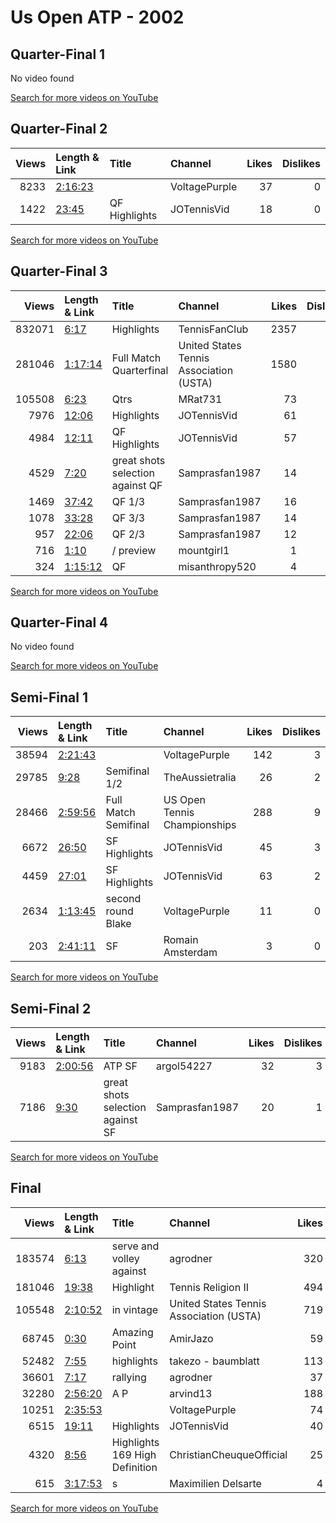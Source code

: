 
# Us Open ATP - 2002
    
## Quarter-Final 1
No video found

[Search for more videos on YouTube](https://www.youtube.com/results?search_query=%22us+open%22+%22Hewitt%22+%22Aynaoui%22+%222002%22+%22highlights%22)     

## Quarter-Final 2
|   Views | Length & Link                                          | Title         | Channel       |   Likes |   Dislikes |
|--------:|:-------------------------------------------------------|:--------------|:--------------|--------:|-----------:|
|    8233 | [2:16:23](https://www.youtube.com/watch?v=pw3VSUWgZ7s) |               | VoltagePurple |      37 |          0 |
|    1422 | [23:45](https://www.youtube.com/watch?v=GD8M-LWHxjk)   | QF Highlights | JOTennisVid   |      18 |          0 |

[Search for more videos on YouTube](https://www.youtube.com/results?search_query=%22us+open%22+%22Agassi%22+%22Mirnyi%22+%222002%22+%22highlights%22)     

## Quarter-Final 3
|   Views | Length & Link                                          | Title                                | Channel                                 |   Likes |   Dislikes |
|--------:|:-------------------------------------------------------|:-------------------------------------|:----------------------------------------|--------:|-----------:|
|  832071 | [6:17](https://www.youtube.com/watch?v=EI_ddyn787s)    | Highlights                           | TennisFanClub                           |    2357 |        132 |
|  281046 | [1:17:14](https://www.youtube.com/watch?v=nq94E9eDia0) | Full Match    Quarterfinal           | United States Tennis Association (USTA) |    1580 |         56 |
|  105508 | [6:23](https://www.youtube.com/watch?v=qduJiJx3Prs)    | Qtrs                                 | MRat731                                 |      73 |          3 |
|    7976 | [12:06](https://www.youtube.com/watch?v=K8FLBOGfclY)   | Highlights                           | JOTennisVid                             |      61 |          1 |
|    4984 | [12:11](https://www.youtube.com/watch?v=1V47USszeJY)   | QF Highlights                        | JOTennisVid                             |      57 |          2 |
|    4529 | [7:20](https://www.youtube.com/watch?v=3j2tAvAYEBM)    | great shots selection against     QF | Samprasfan1987                          |      14 |          1 |
|    1469 | [37:42](https://www.youtube.com/watch?v=Mz2aszp4ufk)   | QF  1/3                              | Samprasfan1987                          |      16 |          1 |
|    1078 | [33:28](https://www.youtube.com/watch?v=_Lg80WQ1Tf8)   | QF  3/3                              | Samprasfan1987                          |      14 |          0 |
|     957 | [22:06](https://www.youtube.com/watch?v=8FcxA26Lj0s)   | QF  2/3                              | Samprasfan1987                          |      12 |          0 |
|     716 | [1:10](https://www.youtube.com/watch?v=2P6fbewOM5Q)    | / preview                            | mountgirl1                              |       1 |          0 |
|     324 | [1:15:12](https://www.youtube.com/watch?v=qbaQ30cmAc8) | QF                                   | misanthropy520                          |       4 |          0 |

[Search for more videos on YouTube](https://www.youtube.com/results?search_query=%22us+open%22+%22Sampras%22+%22Roddick%22+%222002%22+%22highlights%22)     

## Quarter-Final 4
No video found

[Search for more videos on YouTube](https://www.youtube.com/results?search_query=%22us+open%22+%22Schalken%22+%22Gonzalez%22+%222002%22+%22highlights%22)     

## Semi-Final 1
|   Views | Length & Link                                          | Title                   | Channel                      |   Likes |   Dislikes |
|--------:|:-------------------------------------------------------|:------------------------|:-----------------------------|--------:|-----------:|
|   38594 | [2:21:43](https://www.youtube.com/watch?v=qcQ2T9QgXIY) |                         | VoltagePurple                |     142 |          3 |
|   29785 | [9:28](https://www.youtube.com/watch?v=3mnad9SN1w4)    | Semifinal 1/2           | TheAussietralia              |      26 |          2 |
|   28466 | [2:59:56](https://www.youtube.com/watch?v=Kh4fDSfOPjI) | Full Match    Semifinal | US Open Tennis Championships |     288 |          9 |
|    6672 | [26:50](https://www.youtube.com/watch?v=1WlA20eiFqs)   | SF Highlights           | JOTennisVid                  |      45 |          3 |
|    4459 | [27:01](https://www.youtube.com/watch?v=mwJvKDiJKUo)   | SF Highlights           | JOTennisVid                  |      63 |          2 |
|    2634 | [1:13:45](https://www.youtube.com/watch?v=_lOLaUmAkKk) | second round  Blake     | VoltagePurple                |      11 |          0 |
|     203 | [2:41:11](https://www.youtube.com/watch?v=J0MmvMJDA6I) | SF                      | Romain Amsterdam             |       3 |          0 |

[Search for more videos on YouTube](https://www.youtube.com/results?search_query=%22us+open%22+%22Agassi%22+%22Hewitt%22+%222002%22+%22highlights%22)     

## Semi-Final 2
|   Views | Length & Link                                          | Title                                | Channel        |   Likes |   Dislikes |
|--------:|:-------------------------------------------------------|:-------------------------------------|:---------------|--------:|-----------:|
|    9183 | [2:00:56](https://www.youtube.com/watch?v=UZntOv0TN20) | ATP    SF                            | argol54227     |      32 |          3 |
|    7186 | [9:30](https://www.youtube.com/watch?v=XYVM_mGlt5A)    | great shots selection against     SF | Samprasfan1987 |      20 |          1 |

[Search for more videos on YouTube](https://www.youtube.com/results?search_query=%22us+open%22+%22Sampras%22+%22Schalken%22+%222002%22+%22highlights%22)     

## Final
|   Views | Length & Link                                          | Title                          | Channel                                 |   Likes |   Dislikes |
|--------:|:-------------------------------------------------------|:-------------------------------|:----------------------------------------|--------:|-----------:|
|  183574 | [6:13](https://www.youtube.com/watch?v=LC99glR53wE)    | serve and volley against       | agrodner                                |     320 |          3 |
|  181046 | [19:38](https://www.youtube.com/watch?v=177xcoV9P7U)   | Highlight                      | Tennis Religion II                      |     494 |         27 |
|  105548 | [2:10:52](https://www.youtube.com/watch?v=dsfpOqjtui8) | in vintage                     | United States Tennis Association (USTA) |     719 |         19 |
|   68745 | [0:30](https://www.youtube.com/watch?v=y5dd6QlLPiY)    | Amazing Point                  | AmirJazo                                |      59 |          4 |
|   52482 | [7:55](https://www.youtube.com/watch?v=L_CmSABgdZA)    | highlights                     | takezo - baumblatt                      |     113 |          3 |
|   36601 | [7:17](https://www.youtube.com/watch?v=_zKCLaPPskI)    | rallying                       | agrodner                                |      37 |          1 |
|   32280 | [2:56:20](https://www.youtube.com/watch?v=3GG-SsRM374) | A    P                         | arvind13                                |     188 |          9 |
|   10251 | [2:35:53](https://www.youtube.com/watch?v=cVwEQ3Zvgc4) |                                | VoltagePurple                           |      74 |          3 |
|    6515 | [19:11](https://www.youtube.com/watch?v=1CgzIbpgxVE)   | Highlights                     | JOTennisVid                             |      40 |          0 |
|    4320 | [8:56](https://www.youtube.com/watch?v=5R9mJi0Xvxo)    | Highlights 169 High Definition | ChristianCheuqueOfficial                |      25 |          0 |
|     615 | [3:17:53](https://www.youtube.com/watch?v=TRUiP-pSrn8) | s                              | Maximilien Delsarte                     |       4 |          0 |

[Search for more videos on YouTube](https://www.youtube.com/results?search_query=%22us+open%22+%22Sampras%22+%22Agassi%22+%222002%22+%22highlights%22)     
